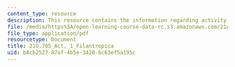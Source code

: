 ```yaml
---
content_type: resource
description: This resource contains the information regarding activity 1 filantropica.
file: /media/https%3A/open-learning-course-data-rc.s3.amazonaws.com/21g-705-oral-communication-in-spanish-spring-2004/b8cb252787af4b5e34206c63ef5a195c_MIT21G_705S04_act1filantro.pdf
file_type: application/pdf
resourcetype: Document
title: 21G.705_Act._1_Filantropica
uid: b8cb2527-87af-4b5e-3420-6c63ef5a195c
---
```

